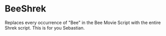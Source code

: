 # BeeShrek

Replaces every occurrence of "Bee" in the Bee Movie Script with the entire Shrek script. This is for you Sebastian.
